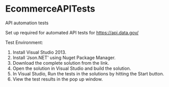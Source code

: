 # EcommerceAPITests
API automation tests

Set up required for automated API tests for https://api.data.gov/

Test Environment:
1.	Install Visual Studio 2013. 
2.	Install 'Json.NET' using Nuget Package Manager.  
3.	Download the complete solution from the link. 
4.	Open the solution in Visual Studio and build the solution.  
5.	In Visual Studio, Run the tests in the solutions by hitting the Start button. 
6.	View the test results in the pop up window. 
 
